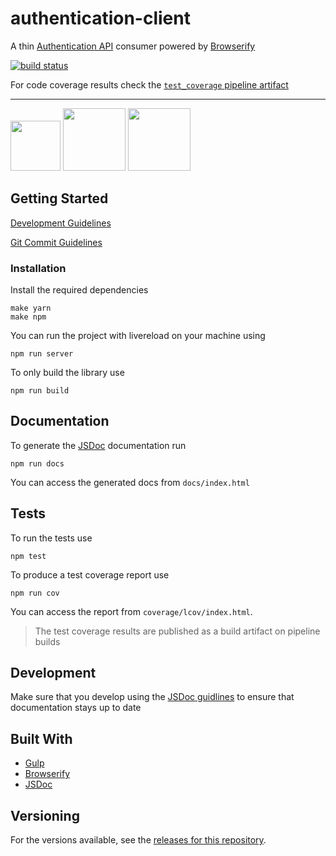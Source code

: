 # authentication-client

A thin <a href="https://gitlab.glispa.com/avocarrot/authentication-api" target="_blank"> Authentication API</a> consumer powered by [Browserify](https://github.com/substack/node-browserify)

[![build status](https://gitlab.glispa.com/avocarrot/authentication-client/badges/master/build.svg)](https://gitlab.glispa.com/avocarrot/authentication-client/commits/master)


For code coverage results check the  [`test_coverage` pipeline artifact](
https://gitlab.glispa.com/avocarrot/authentication-client/pipelines)

---
<a href="https://github.com/gulpjs/gulp" target="_blank"><img src="https://cloud.githubusercontent.com/assets/1907604/15748124/467bdc4c-28e6-11e6-87a1-13683a6e8a1e.png" width ="80"/></a> <a href="https://github.com/substack/node-browserify" target="_blank"><img src="https://cloud.githubusercontent.com/assets/1907604/15990702/b75d94b2-30a4-11e6-97d1-4f4b623f27ec.jpg" width ="100"/></a> <a href="http://es6-features.org" target="_blank"><img src="https://cloud.githubusercontent.com/assets/1907604/21814827/47164abc-d763-11e6-929b-078a374a2abc.jpg" width ="100"/></a>


## Getting Started

[Development Guidelines](https://github.com/Avocarrot/company/wiki/Engineering)

[Git Commit Guidelines](https://github.com/DurandalProject/about/blob/master/CONTRIBUTING.md#commit)

### Installation

Install the required dependencies
```
make yarn
make npm
```

You can run the project with livereload on your machine using

```
npm run server
```

To only build the library use

```
npm run build
```

## Documentation

To generate the [JSDoc](http://usejsdoc.org/) documentation run
```
npm run docs
```
You can access the generated docs from `docs/index.html`


## Tests

To run the tests use

```
npm test
```
To produce a test coverage report use

```
npm run cov
```
You can access the report from `coverage/lcov/index.html`.

> The test coverage results are published as a build artifact on pipeline builds


## Development

Make sure that you develop using the [JSDoc guidlines](http://usejsdoc.org/) to ensure that documentation stays up to date 


## Built With

* [Gulp](http://gulpjs.com/)
* [Browserify](https://github.com/substack/node-browserify)
* [JSDoc](http://usejsdoc.org/)

## Versioning

For the versions available, see the [releases for this repository](https://gitlab.glispa.com/avocarrot/authentication-client/tags).
